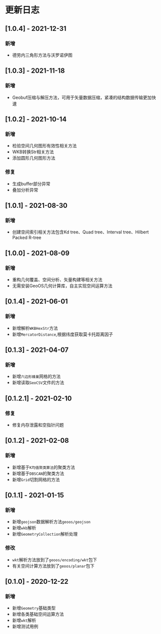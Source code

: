 # 更新日志

## [1.0.4] - 2021-12-31
### 新增
- 德劳内三角形方法与沃罗诺伊图
## [1.0.3] - 2021-11-18
### 新增
- Geobuf压缩与解压方法，可用于矢量数据压缩，紧凑的结构数据传输更加快速

## [1.0.2] - 2021-10-14
### 新增
- 检验空间几何图形有效性相关方法
- WKB转换Str相关方法
- 添加圆形几何图形方法

### 修复
- 生成buffer部分异常
- 叠加分析异常

## [1.0.1] - 2021-08-30
### 新增
- 创建空间索引相关方法包含Kd tree、Quad tree、Interval tree、Hilbert Packed R-tree

## [1.0.0] - 2021-08-09
### 新增
- 重构几何覆盖、空间分析、矢量构建等相关方法
- 无需安装GeoOS几何计算库，自主实现空间运算方法

## [0.1.4] - 2021-06-01
### 新增
- 新增解析`WKBHexStr`方法
- 新增`MercatorDistance`,根据纬度获取莫卡托距离因子

## [0.1.3] - 2021-04-07
### 新增
- 新增`六边形蜂巢`网格的方法
- 新增读取`GeoCSV`文件的方法

## [0.1.2.1] - 2021-02-10
### 修复
- 修复内存泄露和空指针问题

## [0.1.2] - 2021-02-08
### 新增
- 新增基于`K均值聚类算法`的聚类方法
- 新增基于`DBSCAN`的聚类方法
- 新增`Grid`切割网格的方法

## [0.1.1] - 2021-01-15
### 新增
- 新增`geojson`数据解析方法`geoos/geojson`
- 新增`wkb`解析
- 新增`GeometryCollection`解析处理

### 修改
- `wkt`解析方法放到了`geoos/encoding/wkt`包下
- 有关空间计算方法放到了`geoos/planar`包下

## [0.1.0] - 2020-12-22
### 新增
- 新增`Geometry`基础类型
- 新增各类基础空间运算方法
- 新增`wkt`解析
- 新增测试用例